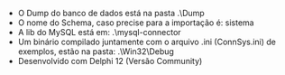 - O Dump do banco de dados está na pasta .\Dump
- O nome do Schema, caso precise para a importação é: sistema
- A lib do MySQL está em: .\mysql-connector
- Um binário compilado juntamente com o arquivo .ini (ConnSys.ini) de exemplos, estão na pasta: .\Win32\Debug
- Desenvolvido com Delphi 12 (Versão Community)
